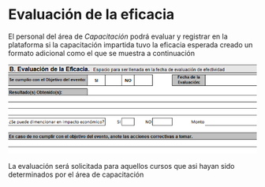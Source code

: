 # Evaluación de la eficacia

El personal del área de _Capacitación_ podrá evaluar y registrar en la plataforma si la capacitación impartida tuvo la eficacia esperada creado un formato adicional como el que se muestra a continuación

![Agenda](../../static/img/evaluation.png)

La evaluación será solicitada para aquellos cursos que asi hayan sido determinados por el área de capacitación
